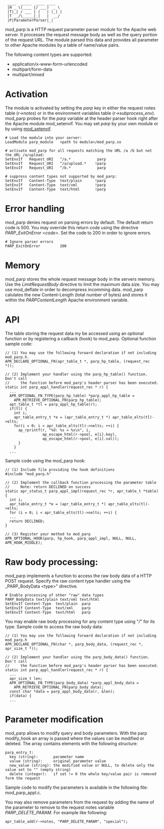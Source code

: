 ```
 ____  _____  ____ ____  
 |H _ \(____ |/ ___)  _ \ 
 |T|_| / ___ | |   | |_| |
 |T __/\_____|_|   |  __/ 
 |P|ParameterParser|_|    
```

mod_parp is a HTTP request parameter parser module for the Apache web server. It processes the request message body as well as the query portion of the request URL. The module parsed this data and provides all parameter to other Apache modules by a table of name/value pairs.

The following content types are supported:

- application/x-www-form-urlencoded
- multipart/form-data
- multipart/mixed

# Activation
The module is activated by setting the _parp_ key in either the request notes table (_r->notes_) or in the environment variables table (_r->subprocess_env_). mod_parp probes for the _parp_ variable at the header parser hook right after the Apache module mod_setenvif. You may set _parp_ by your own module or by using [mod_setenvif](https://httpd.apache.org/docs/current/mod/mod_setenvif.html).

```
# Load the module into your server:
LoadModule parp_module   <path to module>/mod_parp.so

# activate mod_parp for all requests matching the URL /a /b but not the URL /a/upload:
SetEnvIf   Request_URI   ^/a.*            parp
SetEnvIf   Request_URI   ^/a/upload.*    !parp
SetEnvIf   Request_URI   ^/b.*            parp

# suppress content types not supported by mod_parp:
SetEnvIf   Content-Type  text/plain      !parp
SetEnvIf   Content-Type  text/xml        !parp
SetEnvIf   Content-Type  text/html       !parp
```

# Error handling
mod_parp denies request on parsing errors by default. The default return code is 500. You may override this return code using the directive _PARP_ExitOnError &lt;code&gt;_. Set the code to 200 in order to ignore errors.

```
# Ignore parser errors
PARP_ExitOnError         200
```

# Memory
mod_parp stores the whole request message body in the servers memory. Use the _LimitRequestBody_ directive to limit the maximum data size.
You may use mod_deflate in order to decompress incomming data. mod_parp calulates the new Content-Length (total number of bytes) and stores it within the _PARPContentLength_ Apache environment variable.

# API
The table storing the request data my be accessed using an optional function or by registering a callback (hook) to mod_parp. Optional function sample code:

```
// (1) You may use the following forward declaration if not including mod_parp.h.
APR_DECLARE_OPTIONAL_FN(apr_table_t *, parp_hp_table, (request_rec *));

// (2) Implement your handler using the parp_hp_table() function. Don't call
//     the function before mod_parp's header parser has been executed.
static int parp_appl_handler(request_rec * r) {
  ...
  APR_OPTIONAL_FN_TYPE(parp_hp_table) *parp_appl_hp_table = 
    APR_RETRIEVE_OPTIONAL_FN(parp_hp_table);
  apt_table_t *tl = parp_appl_hp_table(r);
  if(tl) {
    int i;
    apr_table_entry_t *e = (apr_table_entry_t *) apr_table_elts(tl)->elts;
    for(i = 0; i < apr_table_elts(tl)->nelts; ++i) {
      ap_rprintf(r, "%d: %s = %s\n", i,
                 ap_escape_html(r->pool, e[i].key),
                 ap_escape_html(r->pool, e[i].val));
      }
    }
  ...
```

Sample code using the mod_parp hook:

```
// (1) Include file providing the hook definitions
#include "mod_parp.h"

// (2) Implement the callback function processing the parameter table
//     Note: return DECLINED on success
static apr_status_t parp_appl_impl(request_rec *r, apr_table_t *table) {
  int i;
  apr_table_entry_t *e = (apr_table_entry_t *) apr_table_elts(tl)->elts;
  for (i = 0; i < apr_table_elts(tl)->nelts; ++i) {
  ...
  return DECLINED;
}

// (3) Register your method to mod_parp
APR_OPTIONAL_HOOK(parp, hp_hook, parp_appl_impl, NULL, NULL, APR_HOOK_MIDDLE);
```

# Raw body processing:
mod_parp implements a function to access the raw body data of a HTTP POST request. Specify the raw content type handler using the _PARP_BodyData &lt;type&gt;" directive.

```
# Enable processing of other "raw" data types
PARP_BodyData text/plain text/xml text/html
SetEnvIf Content-Type  text/plain  parp
SetEnvIf Content-Type  text/xml    parp
SetEnvIf Content-Type  text/html   parp
```

You may enable raw body processing for any content type using "*/*" for its type. Sample code to access the raw body data:

```
// (1) You may use the following forward declaration if not including mod_parp.h 
APR_DECLARE_OPTIONAL_FN(char *, parp_body_data, (request_rec *, apr_size_t *));

// (2) Implement your handler using the parp_body_data() function. Don't call
//     the function before mod_parp's header parser has been executed.
static int parp_appl_handler(request_rec * r) {
  ...
  apr_size_t len;
  APR_OPTIONAL_FN_TYPE(parp_body_data) *parp_appl_body_data = 
    APR_RETRIEVE_OPTIONAL_FN(parp_body_data);
  const char *data = parp_appl_body_data(r, &len);
  if(data) {
  ...
```

# Parameter modification
mod_parp allows to modify query and body parameters. With the parp modify_hook an array is passed where the values can be modified or deleted. The array contains elements with the following structure:

```
parp_entry_t:
  key (string):       parameter name
  value (string):     original parameter value
  new_value (string): the modified value or NULL, to delete only the value set to "" (empty string)
  delete (integer):   if set != 0 the whole key/value pair is removed form the request
```

Sample code to modify the parameters is available in the following file: mod_parp_appl.c.

You may also remove parameters from the request by adding the name of the parameter to remove to the request notes variable _PARP_DELETE_PARAM_. For example like following:

```
apr_table_add(r->notes, "PARP_DELETE_PARAM", "special");
```
